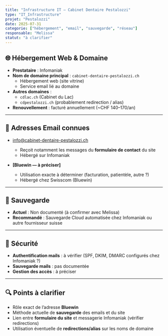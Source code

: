 ```yaml
---
title: "Infrastructure IT — Cabinet Dentaire Pestalozzi"
type: "IT_Infrastructure"
projet: "Pestalozzi"
date: 2025-07-31
categorie: ["hébergement", "email", "sauvegarde", "réseau"]
responsable: "Melissa"
statut: "à clarifier"
---
```


## 🌐 Hébergement Web & Domaine
- **Prestataire** : Infomaniak
- **Nom de domaine principal** : `cabinet-dentaire-pestalozzi.ch`
  - Hébergement web (site vitrine)
  - Service email lié au domaine
- **Autres domaines** : 
  - `cdlac.ch` (Cabinet du Lac)
  - `cdpestalozzi.ch` (probablement redirection / alias)
- **Renouvellement** : facturé annuellement (~CHF 140–170/an)

---

## 📧 Adresses Email connues
- info@cabinet-dentaire-pestalozzi.ch
  - Reçoit notamment les messages du **formulaire de contact** du site  
  - Hébergé sur Infomaniak

- **[Bluewin — à préciser]**  
  - Utilisation exacte à déterminer (facturation, patientèle, autre ?)  
  - Hébergé chez Swisscom (Bluewin)

---

## 💾 Sauvegarde
- **Actuel** : Non documenté (à confirmer avec Melissa)
- **Recommandé** : Sauvegarde Cloud automatisée chez Infomaniak ou autre fournisseur suisse

---

## 🔐 Sécurité
- **Authentification mails** : à vérifier (SPF, DKIM, DMARC configurés chez Infomaniak ?)
- **Sauvegarde mails** : pas documentée
- **Gestion des accès** : à préciser

---

## 🔍 Points à clarifier
- Rôle exact de l’adresse **Bluewin**  
- Méthode actuelle de **sauvegarde** des emails et du site  
- Lien entre **formulaire du site** et messagerie Infomaniak (vérifier redirections)
- Utilisation éventuelle de **redirections/alias** sur les noms de domaine
